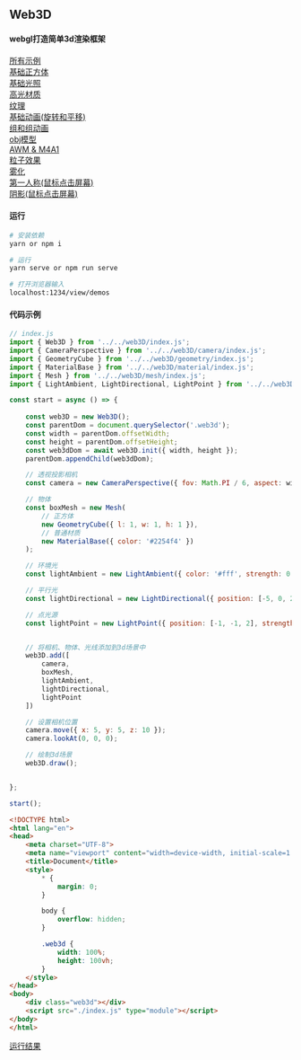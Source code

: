 ## Web3D

#### webgl打造简单3d渲染框架

[所有示例](http://139.9.192.234:1234/views/demos)<br>
[基础正方体](http://139.9.192.234:1234/views/demos/cube)<br>
[基础光照](http://139.9.192.234:1234/views/demos/light)<br>
[高光材质](http://139.9.192.234:1234/views/demos/phone)<br>
[纹理](http://139.9.192.234:1234/views/demos/texture)<br>
[基础动画(旋转和平移)](http://139.9.192.234:1234/views/demos/animated)<br>
[组和组动画](http://139.9.192.234:1234/views/demos/group)<br>
[obj模型](http://139.9.192.234:1234/views/demos/obj)<br>
[AWM & M4A1](http://139.9.192.234:1234/views/demos/gun)<br>
[粒子效果](http://139.9.192.234:1234/views/demos/point)<br>
[雾化](http://139.9.192.234:1234/views/demos/fog/)<br>
[第一人称(鼠标点击屏幕)](http://139.9.192.234:1234/views/demos/view)<br>
[阴影(鼠标点击屏幕)](http://139.9.192.234:1234/views/demos/shadow/)<br>

#### 运行
```bash
# 安装依赖
yarn or npm i

# 运行
yarn serve or npm run serve

# 打开浏览器输入
localhost:1234/view/demos

```

#### 代码示例
```javascript
// index.js
import { Web3D } from '../../web3D/index.js';
import { CameraPerspective } from '../../web3D/camera/index.js';
import { GeometryCube } from '../../web3D/geometry/index.js';
import { MaterialBase } from '../../web3D/material/index.js';
import { Mesh } from '../../web3D/mesh/index.js';
import { LightAmbient, LightDirectional, LightPoint } from '../../web3D/light/index.js';

const start = async () => {
    
    const web3D = new Web3D();
    const parentDom = document.querySelector('.web3d');
    const width = parentDom.offsetWidth;
    const height = parentDom.offsetHeight;
    const web3dDom = await web3D.init({ width, height });
    parentDom.appendChild(web3dDom);

    // 透视投影相机
    const camera = new CameraPerspective({ fov: Math.PI / 6, aspect: width / height });

    // 物体
    const boxMesh = new Mesh(
        // 正方体
        new GeometryCube({ l: 1, w: 1, h: 1 }),
        // 普通材质
        new MaterialBase({ color: '#2254f4' })
    );

    // 环境光
    const lightAmbient = new LightAmbient({ color: '#fff', strength: 0.3 });

    // 平行光
    const lightDirectional = new LightDirectional({ position: [-5, 0, 2], strength: 0.5 });

    // 点光源
    const lightPoint = new LightPoint({ position: [-1, -1, 2], strength: 1.0 });


    // 将相机、物体、光线添加到3d场景中
    web3D.add([
        camera,
        boxMesh,
        lightAmbient,
        lightDirectional,
        lightPoint
    ])

    // 设置相机位置
    camera.move({ x: 5, y: 5, z: 10 });
    camera.lookAt(0, 0, 0);

    // 绘制3d场景
    web3D.draw();


};

start();

```

```html
<!DOCTYPE html>
<html lang="en">
<head>
    <meta charset="UTF-8">
    <meta name="viewport" content="width=device-width, initial-scale=1.0">
    <title>Document</title>
    <style>
        * {
            margin: 0; 
        }

        body {
            overflow: hidden;
        }

        .web3d {
            width: 100%;
            height: 100vh;
        }
    </style>
</head>
<body>
    <div class="web3d"></div>
    <script src="./index.js" type="module"></script>
</body>
</html>
```

[运行结果](http://139.9.192.234:1234/views/demos/phone)<br>

